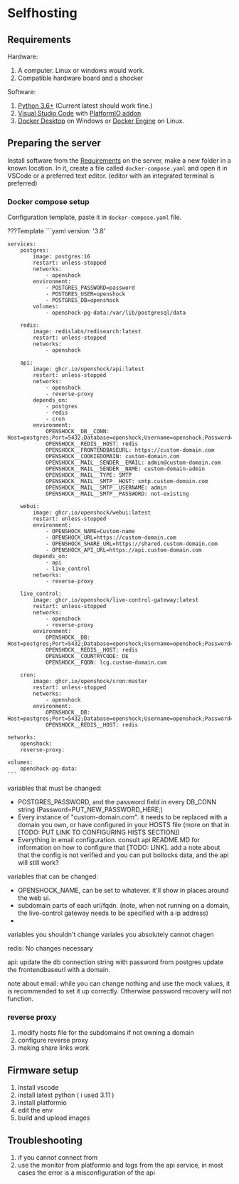 # Selfhosting

## Requirements

Hardware: 

1. A computer. Linux or windows would work. 
2. Compatible hardware board and a shocker

Software: 

1. [Python 3.6+](https://www.python.org/downloads/) (Current latest should work fine.)
2. [Visual Studio Code](https://code.visualstudio.com/) with [PlatformIO addon](https://marketplace.visualstudio.com/items?itemName=platformio.platformio-ide)
3. [Docker Desktop](https://docs.docker.com/desktop/install/windows-install/) on Windows or [Docker Engine](https://docs.docker.com/engine/install/) on Linux.

## Preparing the server

Install software from the [Requirements](#requirements) on the server, make a new folder in a known location. In it, create a file called `docker-compose.yaml` and open it in VSCode or a preferred text editor. (editor with an integrated terminal is preferred)

### Docker compose setup

Configuration template, paste it in `docker-compose.yaml` file.

???Template
    ```yaml
    version: '3.8'

    services:
        postgres:
            image: postgres:16
            restart: unless-stopped
            networks:
                - openshock
            environment:
                - POSTGRES_PASSWORD=password
                - POSTGRES_USER=openshock
                - POSTGRES_DB=openshock
            volumes:
                - openshock-pg-data:/var/lib/postgresql/data

        redis:
            image: redislabs/redisearch:latest
            restart: unless-stopped
            networks:
                - openshock

        api:
            image: ghcr.io/openshock/api:latest
            restart: unless-stopped
            networks:
                - openshock
                - reverse-proxy
            depends_on:
                - postgres
                - redis
                - cron
            environment:
                OPENSHOCK__DB__CONN: Host=postgres;Port=5432;Database=openshock;Username=openshock;Password=password
                OPENSHOCK__REDIS__HOST: redis
                OPENSHOCK__FRONTENDBASEURL: https://custom-domain.com
                OPENSHOCK__COOKIEDOMAIN: custom-domain.com
                OPENSHOCK__MAIL__SENDER__EMAIL: admin@custom-domain.com
                OPENSHOCK__MAIL__SENDER__NAME: custom-domain-admin
                OPENSHOCK__MAIL__TYPE: SMTP
                OPENSHOCK__MAIL__SMTP__HOST: smtp.custom-domain.com
                OPENSHOCK__MAIL__SMTP__USERNAME: admin
                OPENSHOCK__MAIL__SMTP__PASSWORD: not-existing

        webui:
            image: ghcr.io/openshock/webui:latest
            restart: unless-stopped
            environment:
                - OPENSHOCK_NAME=Custom-name
                - OPENSHOCK_URL=https://custom-domain.com
                - OPENSHOCK_SHARE_URL=https://shared.custom-domain.com
                - OPENSHOCK_API_URL=https://api.custom-domain.com
            depends_on:
                - api
                - live_control
            networks:
                - reverse-proxy

        live_control:
            image: ghcr.io/openshock/live-control-gateway:latest
            restart: unless-stopped
            networks:
                - openshock
                - reverse-proxy
            environment:
                OPENSHOCK__DB: Host=postgres;Port=5432;Database=openshock;Username=openshock;Password=password
                OPENSHOCK__REDIS__HOST: redis
                OPENSHOCK__COUNTRYCODE: DE
                OPENSHOCK__FQDN: lcg.custom-domain.com

        cron:
            image: ghcr.io/openshock/cron:master
            restart: unless-stopped
            networks:
                - openshock
            environment:
                OPENSHOCK__DB: Host=postgres;Port=5432;Database=openshock;Username=openshock;Password=password
                OPENSHOCK__REDIS__HOST: redis

    networks:
        openshock:
        reverse-proxy:

    volumes:
        openshock-pg-data:
    ```

variables that must be changed:
* POSTGRES_PASSWORD, and the password field in every DB_CONN string (Password=PUT_NEW_PASSWORD_HERE;)
* Every instance of "custom-domain.com". it needs to be replaced with a domain you own, or have configured in your HOSTS file (more on that in [TODO: PUT LINK TO CONFIGURING HISTS SECTION])
* Everything in email configuration. consult api README.MD for information on how to configure that [TODO: LINK]. add a note about that the config is not verified and you can put bollocks data, and the api will still work?


variables that can be changed:
* OPENSHOCK_NAME, can be set to whatever. it'll show in places around the web ui.
* subdomain parts of each url/fqdn. (note, when not running on a domain, the live-control gateway needs to be specified with a ip address)
* 


variables you shouldn't change
variales you absolutely cannot chagen

redis:
No changes necessary

api:
update the db connection string with password from postgres
update the frontendbaseurl with a domain.

note about email: while you can change nothing and use the mock values, it is recommended to set it up correctly. Otherwise password recovery will not function.







### reverse proxy

1. modify hosts file for the subdomains if not owning a domain
2. configure reverse proxy
3. making share links work

## Firmware setup

1. Install vscode
2. install latest python ( i used 3.11 )
3. install platformio
4. edit the env
5. build and upload images

## Troubleshooting

1. if you cannot connect from 
2. use the monitor from platformio and logs from the api service, in most cases the error is a misconfiguration of the api